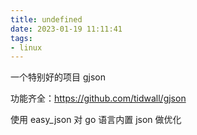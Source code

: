 ```yaml
---
title: undefined
date: 2023-01-19 11:11:41
tags:
- linux
---
```


一个特别好的项目 gjson 

功能齐全：https://github.com/tidwall/gjson

使用 easy_json 对 go 语言内置 json 做优化
